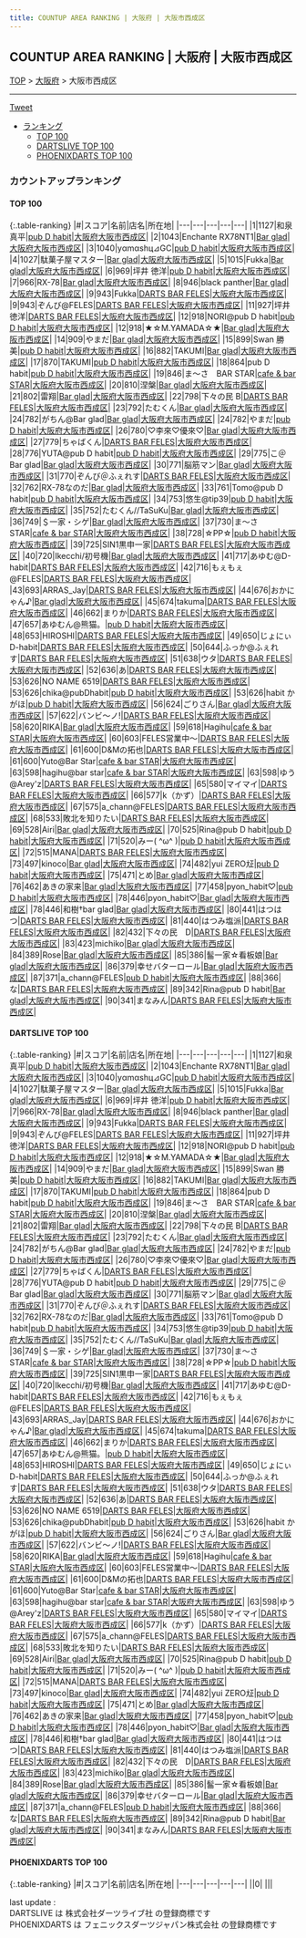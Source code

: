 ```yaml
---
title: COUNTUP AREA RANKING | 大阪府 | 大阪市西成区
---
```

## COUNTUP AREA RANKING | 大阪府 | 大阪市西成区

[TOP](/darts/rank/) > [大阪府](/darts/rank/大阪府/) > 大阪市西成区

___

<a href="https://twitter.com/share?ref_src=twsrc%5Etfw" data-text="COUNTUP AREA RANKING | 大阪府大阪市西成区" class="twitter-share-button" data-hashtags="DARTSLIVE,PHOENIXDARTS,darts,ダーツ" data-show-count="false">Tweet</a>

* [ランキング](#カウントアップランキング)
    * [TOP 100](#top-100)
    * [DARTSLIVE TOP 100](#dartslive-top-100)
    * [PHOENIXDARTS TOP 100](#phoenixdarts-top-100)

### カウントアップランキング

#### TOP 100



{:.table-ranking}
|#|スコア|名前|店名|所在地|
|---|---|---|---|---|
|1|1127|<span class="rank-name-dl">和泉　真平</span>|<a href="https://search.dartslive.com/jp/shop/af0d97a64ffd47600d9b047a20a7ba1e">pub D habit</a>|<a href="/darts/rank/大阪府/大阪市西成区">大阪府大阪市西成区</a>|
|2|1043|<span class="rank-name-dl">Enchante RX78NT1</span>|<a href="https://search.dartslive.com/jp/shop/3b60accfd093f87f0d9b047a20a7ba1e">Bar glad</a>|<a href="/darts/rank/大阪府/大阪市西成区">大阪府大阪市西成区</a>|
|3|1040|<span class="rank-name-dl">yαmαshц⊿GC</span>|<a href="https://search.dartslive.com/jp/shop/af0d97a64ffd47600d9b047a20a7ba1e">pub D habit</a>|<a href="/darts/rank/大阪府/大阪市西成区">大阪府大阪市西成区</a>|
|4|1027|<span class="rank-name-dl">駄菓子屋マスター</span>|<a href="https://search.dartslive.com/jp/shop/3b60accfd093f87f0d9b047a20a7ba1e">Bar glad</a>|<a href="/darts/rank/大阪府/大阪市西成区">大阪府大阪市西成区</a>|
|5|1015|<span class="rank-name-dl">Fukka</span>|<a href="https://search.dartslive.com/jp/shop/3b60accfd093f87f0d9b047a20a7ba1e">Bar glad</a>|<a href="/darts/rank/大阪府/大阪市西成区">大阪府大阪市西成区</a>|
|6|969|<span class="rank-name-dl">坪井 徳洋</span>|<a href="https://search.dartslive.com/jp/shop/af0d97a64ffd47600d9b047a20a7ba1e">pub D habit</a>|<a href="/darts/rank/大阪府/大阪市西成区">大阪府大阪市西成区</a>|
|7|966|<span class="rank-name-dl">RX-78</span>|<a href="https://search.dartslive.com/jp/shop/3b60accfd093f87f0d9b047a20a7ba1e">Bar glad</a>|<a href="/darts/rank/大阪府/大阪市西成区">大阪府大阪市西成区</a>|
|8|946|<span class="rank-name-dl">black panther</span>|<a href="https://search.dartslive.com/jp/shop/3b60accfd093f87f0d9b047a20a7ba1e">Bar glad</a>|<a href="/darts/rank/大阪府/大阪市西成区">大阪府大阪市西成区</a>|
|9|943|<span class="rank-name-dl">Fukka</span>|<a href="https://search.dartslive.com/jp/shop/befd37484afffe800d9b047a20a7ba1e">DARTS BAR FELES</a>|<a href="/darts/rank/大阪府/大阪市西成区">大阪府大阪市西成区</a>|
|9|943|<span class="rank-name-dl">ぞんび@FELES</span>|<a href="https://search.dartslive.com/jp/shop/befd37484afffe800d9b047a20a7ba1e">DARTS BAR FELES</a>|<a href="/darts/rank/大阪府/大阪市西成区">大阪府大阪市西成区</a>|
|11|927|<span class="rank-name-dl">坪井　徳洋</span>|<a href="https://search.dartslive.com/jp/shop/befd37484afffe800d9b047a20a7ba1e">DARTS BAR FELES</a>|<a href="/darts/rank/大阪府/大阪市西成区">大阪府大阪市西成区</a>|
|12|918|<span class="rank-name-dl">NORI@pub D habit</span>|<a href="https://search.dartslive.com/jp/shop/af0d97a64ffd47600d9b047a20a7ba1e">pub D habit</a>|<a href="/darts/rank/大阪府/大阪市西成区">大阪府大阪市西成区</a>|
|12|918|<span class="rank-name-dl">★☆M.YAMADA☆★</span>|<a href="https://search.dartslive.com/jp/shop/3b60accfd093f87f0d9b047a20a7ba1e">Bar glad</a>|<a href="/darts/rank/大阪府/大阪市西成区">大阪府大阪市西成区</a>|
|14|909|<span class="rank-name-dl">やまだ</span>|<a href="https://search.dartslive.com/jp/shop/3b60accfd093f87f0d9b047a20a7ba1e">Bar glad</a>|<a href="/darts/rank/大阪府/大阪市西成区">大阪府大阪市西成区</a>|
|15|899|<span class="rank-name-dl">Swan 勝美</span>|<a href="https://search.dartslive.com/jp/shop/af0d97a64ffd47600d9b047a20a7ba1e">pub D habit</a>|<a href="/darts/rank/大阪府/大阪市西成区">大阪府大阪市西成区</a>|
|16|882|<span class="rank-name-dl">TAKUMI</span>|<a href="https://search.dartslive.com/jp/shop/3b60accfd093f87f0d9b047a20a7ba1e">Bar glad</a>|<a href="/darts/rank/大阪府/大阪市西成区">大阪府大阪市西成区</a>|
|17|870|<span class="rank-name-dl">TAKUMI</span>|<a href="https://search.dartslive.com/jp/shop/af0d97a64ffd47600d9b047a20a7ba1e">pub D habit</a>|<a href="/darts/rank/大阪府/大阪市西成区">大阪府大阪市西成区</a>|
|18|864|<span class="rank-name-dl">pub D habit</span>|<a href="https://search.dartslive.com/jp/shop/af0d97a64ffd47600d9b047a20a7ba1e">pub D habit</a>|<a href="/darts/rank/大阪府/大阪市西成区">大阪府大阪市西成区</a>|
|19|846|<span class="rank-name-dl">ま〜さ　BAR STAR</span>|<a href="https://search.dartslive.com/jp/shop/5ffd6e5708f364b125d56fb0e5c39bac">cafe & bar STAR</a>|<a href="/darts/rank/大阪府/大阪市西成区">大阪府大阪市西成区</a>|
|20|810|<span class="rank-name-dl">涅槃</span>|<a href="https://search.dartslive.com/jp/shop/3b60accfd093f87f0d9b047a20a7ba1e">Bar glad</a>|<a href="/darts/rank/大阪府/大阪市西成区">大阪府大阪市西成区</a>|
|21|802|<span class="rank-name-dl">雷翔</span>|<a href="https://search.dartslive.com/jp/shop/3b60accfd093f87f0d9b047a20a7ba1e">Bar glad</a>|<a href="/darts/rank/大阪府/大阪市西成区">大阪府大阪市西成区</a>|
|22|798|<span class="rank-name-dl">下々の民 B</span>|<a href="https://search.dartslive.com/jp/shop/befd37484afffe800d9b047a20a7ba1e">DARTS BAR FELES</a>|<a href="/darts/rank/大阪府/大阪市西成区">大阪府大阪市西成区</a>|
|23|792|<span class="rank-name-dl">たむくん</span>|<a href="https://search.dartslive.com/jp/shop/3b60accfd093f87f0d9b047a20a7ba1e">Bar glad</a>|<a href="/darts/rank/大阪府/大阪市西成区">大阪府大阪市西成区</a>|
|24|782|<span class="rank-name-dl">がちん@Bar glad</span>|<a href="https://search.dartslive.com/jp/shop/3b60accfd093f87f0d9b047a20a7ba1e">Bar glad</a>|<a href="/darts/rank/大阪府/大阪市西成区">大阪府大阪市西成区</a>|
|24|782|<span class="rank-name-dl">やまだ</span>|<a href="https://search.dartslive.com/jp/shop/af0d97a64ffd47600d9b047a20a7ba1e">pub D habit</a>|<a href="/darts/rank/大阪府/大阪市西成区">大阪府大阪市西成区</a>|
|26|780|<span class="rank-name-dl">♡李來♡優來♡</span>|<a href="https://search.dartslive.com/jp/shop/3b60accfd093f87f0d9b047a20a7ba1e">Bar glad</a>|<a href="/darts/rank/大阪府/大阪市西成区">大阪府大阪市西成区</a>|
|27|779|<span class="rank-name-dl">ちゃばくん</span>|<a href="https://search.dartslive.com/jp/shop/befd37484afffe800d9b047a20a7ba1e">DARTS BAR FELES</a>|<a href="/darts/rank/大阪府/大阪市西成区">大阪府大阪市西成区</a>|
|28|776|<span class="rank-name-dl">YUTA@pub D habit</span>|<a href="https://search.dartslive.com/jp/shop/af0d97a64ffd47600d9b047a20a7ba1e">pub D habit</a>|<a href="/darts/rank/大阪府/大阪市西成区">大阪府大阪市西成区</a>|
|29|775|<span class="rank-name-dl">こ＠Bar glad</span>|<a href="https://search.dartslive.com/jp/shop/3b60accfd093f87f0d9b047a20a7ba1e">Bar glad</a>|<a href="/darts/rank/大阪府/大阪市西成区">大阪府大阪市西成区</a>|
|30|771|<span class="rank-name-dl">脳筋マン</span>|<a href="https://search.dartslive.com/jp/shop/3b60accfd093f87f0d9b047a20a7ba1e">Bar glad</a>|<a href="/darts/rank/大阪府/大阪市西成区">大阪府大阪市西成区</a>|
|31|770|<span class="rank-name-dl">ぞんび＠ふぇれす</span>|<a href="https://search.dartslive.com/jp/shop/befd37484afffe800d9b047a20a7ba1e">DARTS BAR FELES</a>|<a href="/darts/rank/大阪府/大阪市西成区">大阪府大阪市西成区</a>|
|32|762|<span class="rank-name-dl">RX-78なのだ</span>|<a href="https://search.dartslive.com/jp/shop/3b60accfd093f87f0d9b047a20a7ba1e">Bar glad</a>|<a href="/darts/rank/大阪府/大阪市西成区">大阪府大阪市西成区</a>|
|33|761|<span class="rank-name-dl">Tomo@pub D habit</span>|<a href="https://search.dartslive.com/jp/shop/af0d97a64ffd47600d9b047a20a7ba1e">pub D habit</a>|<a href="/darts/rank/大阪府/大阪市西成区">大阪府大阪市西成区</a>|
|34|753|<span class="rank-name-dl">悠生@tip39</span>|<a href="https://search.dartslive.com/jp/shop/af0d97a64ffd47600d9b047a20a7ba1e">pub D habit</a>|<a href="/darts/rank/大阪府/大阪市西成区">大阪府大阪市西成区</a>|
|35|752|<span class="rank-name-dl">たむくん//TaSuKu</span>|<a href="https://search.dartslive.com/jp/shop/3b60accfd093f87f0d9b047a20a7ba1e">Bar glad</a>|<a href="/darts/rank/大阪府/大阪市西成区">大阪府大阪市西成区</a>|
|36|749|<span class="rank-name-dl">＄一家・シゲ</span>|<a href="https://search.dartslive.com/jp/shop/3b60accfd093f87f0d9b047a20a7ba1e">Bar glad</a>|<a href="/darts/rank/大阪府/大阪市西成区">大阪府大阪市西成区</a>|
|37|730|<span class="rank-name-dl">ま〜さ　STAR</span>|<a href="https://search.dartslive.com/jp/shop/5ffd6e5708f364b125d56fb0e5c39bac">cafe & bar STAR</a>|<a href="/darts/rank/大阪府/大阪市西成区">大阪府大阪市西成区</a>|
|38|728|<span class="rank-name-dl">☆PP☆</span>|<a href="https://search.dartslive.com/jp/shop/af0d97a64ffd47600d9b047a20a7ba1e">pub D habit</a>|<a href="/darts/rank/大阪府/大阪市西成区">大阪府大阪市西成区</a>|
|39|725|<span class="rank-name-dl">SIN1黒申一家</span>|<a href="https://search.dartslive.com/jp/shop/befd37484afffe800d9b047a20a7ba1e">DARTS BAR FELES</a>|<a href="/darts/rank/大阪府/大阪市西成区">大阪府大阪市西成区</a>|
|40|720|<span class="rank-name-dl">Ikecchi/初号機</span>|<a href="https://search.dartslive.com/jp/shop/3b60accfd093f87f0d9b047a20a7ba1e">Bar glad</a>|<a href="/darts/rank/大阪府/大阪市西成区">大阪府大阪市西成区</a>|
|41|717|<span class="rank-name-dl">あゆむ@D-habit</span>|<a href="https://search.dartslive.com/jp/shop/befd37484afffe800d9b047a20a7ba1e">DARTS BAR FELES</a>|<a href="/darts/rank/大阪府/大阪市西成区">大阪府大阪市西成区</a>|
|42|716|<span class="rank-name-dl">もぇもぇ@FELES</span>|<a href="https://search.dartslive.com/jp/shop/befd37484afffe800d9b047a20a7ba1e">DARTS BAR FELES</a>|<a href="/darts/rank/大阪府/大阪市西成区">大阪府大阪市西成区</a>|
|43|693|<span class="rank-name-dl">ARRAS_Jay</span>|<a href="https://search.dartslive.com/jp/shop/befd37484afffe800d9b047a20a7ba1e">DARTS BAR FELES</a>|<a href="/darts/rank/大阪府/大阪市西成区">大阪府大阪市西成区</a>|
|44|676|<span class="rank-name-dl">おかにゃん♪</span>|<a href="https://search.dartslive.com/jp/shop/3b60accfd093f87f0d9b047a20a7ba1e">Bar glad</a>|<a href="/darts/rank/大阪府/大阪市西成区">大阪府大阪市西成区</a>|
|45|674|<span class="rank-name-dl">takuma</span>|<a href="https://search.dartslive.com/jp/shop/befd37484afffe800d9b047a20a7ba1e">DARTS BAR FELES</a>|<a href="/darts/rank/大阪府/大阪市西成区">大阪府大阪市西成区</a>|
|46|662|<span class="rank-name-dl">まりか</span>|<a href="https://search.dartslive.com/jp/shop/befd37484afffe800d9b047a20a7ba1e">DARTS BAR FELES</a>|<a href="/darts/rank/大阪府/大阪市西成区">大阪府大阪市西成区</a>|
|47|657|<span class="rank-name-dl">あゆむん@熊猫。</span>|<a href="https://search.dartslive.com/jp/shop/af0d97a64ffd47600d9b047a20a7ba1e">pub D habit</a>|<a href="/darts/rank/大阪府/大阪市西成区">大阪府大阪市西成区</a>|
|48|653|<span class="rank-name-dl">HIROSHI</span>|<a href="https://search.dartslive.com/jp/shop/befd37484afffe800d9b047a20a7ba1e">DARTS BAR FELES</a>|<a href="/darts/rank/大阪府/大阪市西成区">大阪府大阪市西成区</a>|
|49|650|<span class="rank-name-dl">じょにぃD-habit</span>|<a href="https://search.dartslive.com/jp/shop/befd37484afffe800d9b047a20a7ba1e">DARTS BAR FELES</a>|<a href="/darts/rank/大阪府/大阪市西成区">大阪府大阪市西成区</a>|
|50|644|<span class="rank-name-dl">ふっか@ふぇれす</span>|<a href="https://search.dartslive.com/jp/shop/befd37484afffe800d9b047a20a7ba1e">DARTS BAR FELES</a>|<a href="/darts/rank/大阪府/大阪市西成区">大阪府大阪市西成区</a>|
|51|638|<span class="rank-name-dl">ウタ</span>|<a href="https://search.dartslive.com/jp/shop/befd37484afffe800d9b047a20a7ba1e">DARTS BAR FELES</a>|<a href="/darts/rank/大阪府/大阪市西成区">大阪府大阪市西成区</a>|
|52|636|<span class="rank-name-dl">あ</span>|<a href="https://search.dartslive.com/jp/shop/befd37484afffe800d9b047a20a7ba1e">DARTS BAR FELES</a>|<a href="/darts/rank/大阪府/大阪市西成区">大阪府大阪市西成区</a>|
|53|626|<span class="rank-name-dl">NO NAME 6519</span>|<a href="https://search.dartslive.com/jp/shop/befd37484afffe800d9b047a20a7ba1e">DARTS BAR FELES</a>|<a href="/darts/rank/大阪府/大阪市西成区">大阪府大阪市西成区</a>|
|53|626|<span class="rank-name-dl">chika@pubDhabit</span>|<a href="https://search.dartslive.com/jp/shop/af0d97a64ffd47600d9b047a20a7ba1e">pub D habit</a>|<a href="/darts/rank/大阪府/大阪市西成区">大阪府大阪市西成区</a>|
|53|626|<span class="rank-name-dl">habit かがほ</span>|<a href="https://search.dartslive.com/jp/shop/af0d97a64ffd47600d9b047a20a7ba1e">pub D habit</a>|<a href="/darts/rank/大阪府/大阪市西成区">大阪府大阪市西成区</a>|
|56|624|<span class="rank-name-dl">ごりさん</span>|<a href="https://search.dartslive.com/jp/shop/3b60accfd093f87f0d9b047a20a7ba1e">Bar glad</a>|<a href="/darts/rank/大阪府/大阪市西成区">大阪府大阪市西成区</a>|
|57|622|<span class="rank-name-dl">バンビ〜ノ!</span>|<a href="https://search.dartslive.com/jp/shop/befd37484afffe800d9b047a20a7ba1e">DARTS BAR FELES</a>|<a href="/darts/rank/大阪府/大阪市西成区">大阪府大阪市西成区</a>|
|58|620|<span class="rank-name-dl">RIKA</span>|<a href="https://search.dartslive.com/jp/shop/3b60accfd093f87f0d9b047a20a7ba1e">Bar glad</a>|<a href="/darts/rank/大阪府/大阪市西成区">大阪府大阪市西成区</a>|
|59|618|<span class="rank-name-dl">Hagihu</span>|<a href="https://search.dartslive.com/jp/shop/5ffd6e5708f364b125d56fb0e5c39bac">cafe & bar STAR</a>|<a href="/darts/rank/大阪府/大阪市西成区">大阪府大阪市西成区</a>|
|60|603|<span class="rank-name-dl">FELES営業中〜</span>|<a href="https://search.dartslive.com/jp/shop/befd37484afffe800d9b047a20a7ba1e">DARTS BAR FELES</a>|<a href="/darts/rank/大阪府/大阪市西成区">大阪府大阪市西成区</a>|
|61|600|<span class="rank-name-dl">D&amp;Mの拓也</span>|<a href="https://search.dartslive.com/jp/shop/befd37484afffe800d9b047a20a7ba1e">DARTS BAR FELES</a>|<a href="/darts/rank/大阪府/大阪市西成区">大阪府大阪市西成区</a>|
|61|600|<span class="rank-name-dl">Yuto@Bar Star</span>|<a href="https://search.dartslive.com/jp/shop/5ffd6e5708f364b125d56fb0e5c39bac">cafe & bar STAR</a>|<a href="/darts/rank/大阪府/大阪市西成区">大阪府大阪市西成区</a>|
|63|598|<span class="rank-name-dl">hagihu@bar star</span>|<a href="https://search.dartslive.com/jp/shop/5ffd6e5708f364b125d56fb0e5c39bac">cafe & bar STAR</a>|<a href="/darts/rank/大阪府/大阪市西成区">大阪府大阪市西成区</a>|
|63|598|<span class="rank-name-dl">ゆう@Arey&#x27;z</span>|<a href="https://search.dartslive.com/jp/shop/befd37484afffe800d9b047a20a7ba1e">DARTS BAR FELES</a>|<a href="/darts/rank/大阪府/大阪市西成区">大阪府大阪市西成区</a>|
|65|580|<span class="rank-name-dl">マイマイ</span>|<a href="https://search.dartslive.com/jp/shop/befd37484afffe800d9b047a20a7ba1e">DARTS BAR FELES</a>|<a href="/darts/rank/大阪府/大阪市西成区">大阪府大阪市西成区</a>|
|66|577|<span class="rank-name-dl">k（かず）</span>|<a href="https://search.dartslive.com/jp/shop/befd37484afffe800d9b047a20a7ba1e">DARTS BAR FELES</a>|<a href="/darts/rank/大阪府/大阪市西成区">大阪府大阪市西成区</a>|
|67|575|<span class="rank-name-dl">a_chann@FELES</span>|<a href="https://search.dartslive.com/jp/shop/befd37484afffe800d9b047a20a7ba1e">DARTS BAR FELES</a>|<a href="/darts/rank/大阪府/大阪市西成区">大阪府大阪市西成区</a>|
|68|533|<span class="rank-name-dl">敗北を知りたい</span>|<a href="https://search.dartslive.com/jp/shop/befd37484afffe800d9b047a20a7ba1e">DARTS BAR FELES</a>|<a href="/darts/rank/大阪府/大阪市西成区">大阪府大阪市西成区</a>|
|69|528|<span class="rank-name-dl">Airi</span>|<a href="https://search.dartslive.com/jp/shop/3b60accfd093f87f0d9b047a20a7ba1e">Bar glad</a>|<a href="/darts/rank/大阪府/大阪市西成区">大阪府大阪市西成区</a>|
|70|525|<span class="rank-name-dl">Rina@pub D habit</span>|<a href="https://search.dartslive.com/jp/shop/af0d97a64ffd47600d9b047a20a7ba1e">pub D habit</a>|<a href="/darts/rank/大阪府/大阪市西成区">大阪府大阪市西成区</a>|
|71|520|<span class="rank-name-dl">みー( ^ω^ )</span>|<a href="https://search.dartslive.com/jp/shop/af0d97a64ffd47600d9b047a20a7ba1e">pub D habit</a>|<a href="/darts/rank/大阪府/大阪市西成区">大阪府大阪市西成区</a>|
|72|515|<span class="rank-name-dl">MANA</span>|<a href="https://search.dartslive.com/jp/shop/befd37484afffe800d9b047a20a7ba1e">DARTS BAR FELES</a>|<a href="/darts/rank/大阪府/大阪市西成区">大阪府大阪市西成区</a>|
|73|497|<span class="rank-name-dl">kinoco</span>|<a href="https://search.dartslive.com/jp/shop/3b60accfd093f87f0d9b047a20a7ba1e">Bar glad</a>|<a href="/darts/rank/大阪府/大阪市西成区">大阪府大阪市西成区</a>|
|74|482|<span class="rank-name-dl">yui ZERO㍽</span>|<a href="https://search.dartslive.com/jp/shop/af0d97a64ffd47600d9b047a20a7ba1e">pub D habit</a>|<a href="/darts/rank/大阪府/大阪市西成区">大阪府大阪市西成区</a>|
|75|471|<span class="rank-name-dl">とめ</span>|<a href="https://search.dartslive.com/jp/shop/3b60accfd093f87f0d9b047a20a7ba1e">Bar glad</a>|<a href="/darts/rank/大阪府/大阪市西成区">大阪府大阪市西成区</a>|
|76|462|<span class="rank-name-dl">あきの家来</span>|<a href="https://search.dartslive.com/jp/shop/3b60accfd093f87f0d9b047a20a7ba1e">Bar glad</a>|<a href="/darts/rank/大阪府/大阪市西成区">大阪府大阪市西成区</a>|
|77|458|<span class="rank-name-dl">pyon_habit♡</span>|<a href="https://search.dartslive.com/jp/shop/af0d97a64ffd47600d9b047a20a7ba1e">pub D habit</a>|<a href="/darts/rank/大阪府/大阪市西成区">大阪府大阪市西成区</a>|
|78|446|<span class="rank-name-dl">pyon_habit♡</span>|<a href="https://search.dartslive.com/jp/shop/3b60accfd093f87f0d9b047a20a7ba1e">Bar glad</a>|<a href="/darts/rank/大阪府/大阪市西成区">大阪府大阪市西成区</a>|
|78|446|<span class="rank-name-dl">和樹†bar glad</span>|<a href="https://search.dartslive.com/jp/shop/3b60accfd093f87f0d9b047a20a7ba1e">Bar glad</a>|<a href="/darts/rank/大阪府/大阪市西成区">大阪府大阪市西成区</a>|
|80|441|<span class="rank-name-dl">はつはつ</span>|<a href="https://search.dartslive.com/jp/shop/befd37484afffe800d9b047a20a7ba1e">DARTS BAR FELES</a>|<a href="/darts/rank/大阪府/大阪市西成区">大阪府大阪市西成区</a>|
|81|440|<span class="rank-name-dl">はつみ塩派</span>|<a href="https://search.dartslive.com/jp/shop/befd37484afffe800d9b047a20a7ba1e">DARTS BAR FELES</a>|<a href="/darts/rank/大阪府/大阪市西成区">大阪府大阪市西成区</a>|
|82|432|<span class="rank-name-dl">下々の民　D</span>|<a href="https://search.dartslive.com/jp/shop/befd37484afffe800d9b047a20a7ba1e">DARTS BAR FELES</a>|<a href="/darts/rank/大阪府/大阪市西成区">大阪府大阪市西成区</a>|
|83|423|<span class="rank-name-dl">michiko</span>|<a href="https://search.dartslive.com/jp/shop/3b60accfd093f87f0d9b047a20a7ba1e">Bar glad</a>|<a href="/darts/rank/大阪府/大阪市西成区">大阪府大阪市西成区</a>|
|84|389|<span class="rank-name-dl">Rose</span>|<a href="https://search.dartslive.com/jp/shop/3b60accfd093f87f0d9b047a20a7ba1e">Bar glad</a>|<a href="/darts/rank/大阪府/大阪市西成区">大阪府大阪市西成区</a>|
|85|386|<span class="rank-name-dl">髷一家☆看板娘</span>|<a href="https://search.dartslive.com/jp/shop/3b60accfd093f87f0d9b047a20a7ba1e">Bar glad</a>|<a href="/darts/rank/大阪府/大阪市西成区">大阪府大阪市西成区</a>|
|86|379|<span class="rank-name-dl">幸せバターロール</span>|<a href="https://search.dartslive.com/jp/shop/3b60accfd093f87f0d9b047a20a7ba1e">Bar glad</a>|<a href="/darts/rank/大阪府/大阪市西成区">大阪府大阪市西成区</a>|
|87|371|<span class="rank-name-dl">a_chann@FELES</span>|<a href="https://search.dartslive.com/jp/shop/af0d97a64ffd47600d9b047a20a7ba1e">pub D habit</a>|<a href="/darts/rank/大阪府/大阪市西成区">大阪府大阪市西成区</a>|
|88|366|<span class="rank-name-dl">な</span>|<a href="https://search.dartslive.com/jp/shop/befd37484afffe800d9b047a20a7ba1e">DARTS BAR FELES</a>|<a href="/darts/rank/大阪府/大阪市西成区">大阪府大阪市西成区</a>|
|89|342|<span class="rank-name-dl">Rina@pub D habit</span>|<a href="https://search.dartslive.com/jp/shop/3b60accfd093f87f0d9b047a20a7ba1e">Bar glad</a>|<a href="/darts/rank/大阪府/大阪市西成区">大阪府大阪市西成区</a>|
|90|341|<span class="rank-name-dl">まなみん</span>|<a href="https://search.dartslive.com/jp/shop/befd37484afffe800d9b047a20a7ba1e">DARTS BAR FELES</a>|<a href="/darts/rank/大阪府/大阪市西成区">大阪府大阪市西成区</a>|


#### DARTSLIVE TOP 100



{:.table-ranking}
|#|スコア|名前|店名|所在地|
|---|---|---|---|---|
|1|1127|<span class="rank-name-dl">和泉　真平</span>|<a href="https://search.dartslive.com/jp/shop/af0d97a64ffd47600d9b047a20a7ba1e">pub D habit</a>|<a href="/darts/rank/大阪府/大阪市西成区">大阪府大阪市西成区</a>|
|2|1043|<span class="rank-name-dl">Enchante RX78NT1</span>|<a href="https://search.dartslive.com/jp/shop/3b60accfd093f87f0d9b047a20a7ba1e">Bar glad</a>|<a href="/darts/rank/大阪府/大阪市西成区">大阪府大阪市西成区</a>|
|3|1040|<span class="rank-name-dl">yαmαshц⊿GC</span>|<a href="https://search.dartslive.com/jp/shop/af0d97a64ffd47600d9b047a20a7ba1e">pub D habit</a>|<a href="/darts/rank/大阪府/大阪市西成区">大阪府大阪市西成区</a>|
|4|1027|<span class="rank-name-dl">駄菓子屋マスター</span>|<a href="https://search.dartslive.com/jp/shop/3b60accfd093f87f0d9b047a20a7ba1e">Bar glad</a>|<a href="/darts/rank/大阪府/大阪市西成区">大阪府大阪市西成区</a>|
|5|1015|<span class="rank-name-dl">Fukka</span>|<a href="https://search.dartslive.com/jp/shop/3b60accfd093f87f0d9b047a20a7ba1e">Bar glad</a>|<a href="/darts/rank/大阪府/大阪市西成区">大阪府大阪市西成区</a>|
|6|969|<span class="rank-name-dl">坪井 徳洋</span>|<a href="https://search.dartslive.com/jp/shop/af0d97a64ffd47600d9b047a20a7ba1e">pub D habit</a>|<a href="/darts/rank/大阪府/大阪市西成区">大阪府大阪市西成区</a>|
|7|966|<span class="rank-name-dl">RX-78</span>|<a href="https://search.dartslive.com/jp/shop/3b60accfd093f87f0d9b047a20a7ba1e">Bar glad</a>|<a href="/darts/rank/大阪府/大阪市西成区">大阪府大阪市西成区</a>|
|8|946|<span class="rank-name-dl">black panther</span>|<a href="https://search.dartslive.com/jp/shop/3b60accfd093f87f0d9b047a20a7ba1e">Bar glad</a>|<a href="/darts/rank/大阪府/大阪市西成区">大阪府大阪市西成区</a>|
|9|943|<span class="rank-name-dl">Fukka</span>|<a href="https://search.dartslive.com/jp/shop/befd37484afffe800d9b047a20a7ba1e">DARTS BAR FELES</a>|<a href="/darts/rank/大阪府/大阪市西成区">大阪府大阪市西成区</a>|
|9|943|<span class="rank-name-dl">ぞんび@FELES</span>|<a href="https://search.dartslive.com/jp/shop/befd37484afffe800d9b047a20a7ba1e">DARTS BAR FELES</a>|<a href="/darts/rank/大阪府/大阪市西成区">大阪府大阪市西成区</a>|
|11|927|<span class="rank-name-dl">坪井　徳洋</span>|<a href="https://search.dartslive.com/jp/shop/befd37484afffe800d9b047a20a7ba1e">DARTS BAR FELES</a>|<a href="/darts/rank/大阪府/大阪市西成区">大阪府大阪市西成区</a>|
|12|918|<span class="rank-name-dl">NORI@pub D habit</span>|<a href="https://search.dartslive.com/jp/shop/af0d97a64ffd47600d9b047a20a7ba1e">pub D habit</a>|<a href="/darts/rank/大阪府/大阪市西成区">大阪府大阪市西成区</a>|
|12|918|<span class="rank-name-dl">★☆M.YAMADA☆★</span>|<a href="https://search.dartslive.com/jp/shop/3b60accfd093f87f0d9b047a20a7ba1e">Bar glad</a>|<a href="/darts/rank/大阪府/大阪市西成区">大阪府大阪市西成区</a>|
|14|909|<span class="rank-name-dl">やまだ</span>|<a href="https://search.dartslive.com/jp/shop/3b60accfd093f87f0d9b047a20a7ba1e">Bar glad</a>|<a href="/darts/rank/大阪府/大阪市西成区">大阪府大阪市西成区</a>|
|15|899|<span class="rank-name-dl">Swan 勝美</span>|<a href="https://search.dartslive.com/jp/shop/af0d97a64ffd47600d9b047a20a7ba1e">pub D habit</a>|<a href="/darts/rank/大阪府/大阪市西成区">大阪府大阪市西成区</a>|
|16|882|<span class="rank-name-dl">TAKUMI</span>|<a href="https://search.dartslive.com/jp/shop/3b60accfd093f87f0d9b047a20a7ba1e">Bar glad</a>|<a href="/darts/rank/大阪府/大阪市西成区">大阪府大阪市西成区</a>|
|17|870|<span class="rank-name-dl">TAKUMI</span>|<a href="https://search.dartslive.com/jp/shop/af0d97a64ffd47600d9b047a20a7ba1e">pub D habit</a>|<a href="/darts/rank/大阪府/大阪市西成区">大阪府大阪市西成区</a>|
|18|864|<span class="rank-name-dl">pub D habit</span>|<a href="https://search.dartslive.com/jp/shop/af0d97a64ffd47600d9b047a20a7ba1e">pub D habit</a>|<a href="/darts/rank/大阪府/大阪市西成区">大阪府大阪市西成区</a>|
|19|846|<span class="rank-name-dl">ま〜さ　BAR STAR</span>|<a href="https://search.dartslive.com/jp/shop/5ffd6e5708f364b125d56fb0e5c39bac">cafe & bar STAR</a>|<a href="/darts/rank/大阪府/大阪市西成区">大阪府大阪市西成区</a>|
|20|810|<span class="rank-name-dl">涅槃</span>|<a href="https://search.dartslive.com/jp/shop/3b60accfd093f87f0d9b047a20a7ba1e">Bar glad</a>|<a href="/darts/rank/大阪府/大阪市西成区">大阪府大阪市西成区</a>|
|21|802|<span class="rank-name-dl">雷翔</span>|<a href="https://search.dartslive.com/jp/shop/3b60accfd093f87f0d9b047a20a7ba1e">Bar glad</a>|<a href="/darts/rank/大阪府/大阪市西成区">大阪府大阪市西成区</a>|
|22|798|<span class="rank-name-dl">下々の民 B</span>|<a href="https://search.dartslive.com/jp/shop/befd37484afffe800d9b047a20a7ba1e">DARTS BAR FELES</a>|<a href="/darts/rank/大阪府/大阪市西成区">大阪府大阪市西成区</a>|
|23|792|<span class="rank-name-dl">たむくん</span>|<a href="https://search.dartslive.com/jp/shop/3b60accfd093f87f0d9b047a20a7ba1e">Bar glad</a>|<a href="/darts/rank/大阪府/大阪市西成区">大阪府大阪市西成区</a>|
|24|782|<span class="rank-name-dl">がちん@Bar glad</span>|<a href="https://search.dartslive.com/jp/shop/3b60accfd093f87f0d9b047a20a7ba1e">Bar glad</a>|<a href="/darts/rank/大阪府/大阪市西成区">大阪府大阪市西成区</a>|
|24|782|<span class="rank-name-dl">やまだ</span>|<a href="https://search.dartslive.com/jp/shop/af0d97a64ffd47600d9b047a20a7ba1e">pub D habit</a>|<a href="/darts/rank/大阪府/大阪市西成区">大阪府大阪市西成区</a>|
|26|780|<span class="rank-name-dl">♡李來♡優來♡</span>|<a href="https://search.dartslive.com/jp/shop/3b60accfd093f87f0d9b047a20a7ba1e">Bar glad</a>|<a href="/darts/rank/大阪府/大阪市西成区">大阪府大阪市西成区</a>|
|27|779|<span class="rank-name-dl">ちゃばくん</span>|<a href="https://search.dartslive.com/jp/shop/befd37484afffe800d9b047a20a7ba1e">DARTS BAR FELES</a>|<a href="/darts/rank/大阪府/大阪市西成区">大阪府大阪市西成区</a>|
|28|776|<span class="rank-name-dl">YUTA@pub D habit</span>|<a href="https://search.dartslive.com/jp/shop/af0d97a64ffd47600d9b047a20a7ba1e">pub D habit</a>|<a href="/darts/rank/大阪府/大阪市西成区">大阪府大阪市西成区</a>|
|29|775|<span class="rank-name-dl">こ＠Bar glad</span>|<a href="https://search.dartslive.com/jp/shop/3b60accfd093f87f0d9b047a20a7ba1e">Bar glad</a>|<a href="/darts/rank/大阪府/大阪市西成区">大阪府大阪市西成区</a>|
|30|771|<span class="rank-name-dl">脳筋マン</span>|<a href="https://search.dartslive.com/jp/shop/3b60accfd093f87f0d9b047a20a7ba1e">Bar glad</a>|<a href="/darts/rank/大阪府/大阪市西成区">大阪府大阪市西成区</a>|
|31|770|<span class="rank-name-dl">ぞんび＠ふぇれす</span>|<a href="https://search.dartslive.com/jp/shop/befd37484afffe800d9b047a20a7ba1e">DARTS BAR FELES</a>|<a href="/darts/rank/大阪府/大阪市西成区">大阪府大阪市西成区</a>|
|32|762|<span class="rank-name-dl">RX-78なのだ</span>|<a href="https://search.dartslive.com/jp/shop/3b60accfd093f87f0d9b047a20a7ba1e">Bar glad</a>|<a href="/darts/rank/大阪府/大阪市西成区">大阪府大阪市西成区</a>|
|33|761|<span class="rank-name-dl">Tomo@pub D habit</span>|<a href="https://search.dartslive.com/jp/shop/af0d97a64ffd47600d9b047a20a7ba1e">pub D habit</a>|<a href="/darts/rank/大阪府/大阪市西成区">大阪府大阪市西成区</a>|
|34|753|<span class="rank-name-dl">悠生@tip39</span>|<a href="https://search.dartslive.com/jp/shop/af0d97a64ffd47600d9b047a20a7ba1e">pub D habit</a>|<a href="/darts/rank/大阪府/大阪市西成区">大阪府大阪市西成区</a>|
|35|752|<span class="rank-name-dl">たむくん//TaSuKu</span>|<a href="https://search.dartslive.com/jp/shop/3b60accfd093f87f0d9b047a20a7ba1e">Bar glad</a>|<a href="/darts/rank/大阪府/大阪市西成区">大阪府大阪市西成区</a>|
|36|749|<span class="rank-name-dl">＄一家・シゲ</span>|<a href="https://search.dartslive.com/jp/shop/3b60accfd093f87f0d9b047a20a7ba1e">Bar glad</a>|<a href="/darts/rank/大阪府/大阪市西成区">大阪府大阪市西成区</a>|
|37|730|<span class="rank-name-dl">ま〜さ　STAR</span>|<a href="https://search.dartslive.com/jp/shop/5ffd6e5708f364b125d56fb0e5c39bac">cafe & bar STAR</a>|<a href="/darts/rank/大阪府/大阪市西成区">大阪府大阪市西成区</a>|
|38|728|<span class="rank-name-dl">☆PP☆</span>|<a href="https://search.dartslive.com/jp/shop/af0d97a64ffd47600d9b047a20a7ba1e">pub D habit</a>|<a href="/darts/rank/大阪府/大阪市西成区">大阪府大阪市西成区</a>|
|39|725|<span class="rank-name-dl">SIN1黒申一家</span>|<a href="https://search.dartslive.com/jp/shop/befd37484afffe800d9b047a20a7ba1e">DARTS BAR FELES</a>|<a href="/darts/rank/大阪府/大阪市西成区">大阪府大阪市西成区</a>|
|40|720|<span class="rank-name-dl">Ikecchi/初号機</span>|<a href="https://search.dartslive.com/jp/shop/3b60accfd093f87f0d9b047a20a7ba1e">Bar glad</a>|<a href="/darts/rank/大阪府/大阪市西成区">大阪府大阪市西成区</a>|
|41|717|<span class="rank-name-dl">あゆむ@D-habit</span>|<a href="https://search.dartslive.com/jp/shop/befd37484afffe800d9b047a20a7ba1e">DARTS BAR FELES</a>|<a href="/darts/rank/大阪府/大阪市西成区">大阪府大阪市西成区</a>|
|42|716|<span class="rank-name-dl">もぇもぇ@FELES</span>|<a href="https://search.dartslive.com/jp/shop/befd37484afffe800d9b047a20a7ba1e">DARTS BAR FELES</a>|<a href="/darts/rank/大阪府/大阪市西成区">大阪府大阪市西成区</a>|
|43|693|<span class="rank-name-dl">ARRAS_Jay</span>|<a href="https://search.dartslive.com/jp/shop/befd37484afffe800d9b047a20a7ba1e">DARTS BAR FELES</a>|<a href="/darts/rank/大阪府/大阪市西成区">大阪府大阪市西成区</a>|
|44|676|<span class="rank-name-dl">おかにゃん♪</span>|<a href="https://search.dartslive.com/jp/shop/3b60accfd093f87f0d9b047a20a7ba1e">Bar glad</a>|<a href="/darts/rank/大阪府/大阪市西成区">大阪府大阪市西成区</a>|
|45|674|<span class="rank-name-dl">takuma</span>|<a href="https://search.dartslive.com/jp/shop/befd37484afffe800d9b047a20a7ba1e">DARTS BAR FELES</a>|<a href="/darts/rank/大阪府/大阪市西成区">大阪府大阪市西成区</a>|
|46|662|<span class="rank-name-dl">まりか</span>|<a href="https://search.dartslive.com/jp/shop/befd37484afffe800d9b047a20a7ba1e">DARTS BAR FELES</a>|<a href="/darts/rank/大阪府/大阪市西成区">大阪府大阪市西成区</a>|
|47|657|<span class="rank-name-dl">あゆむん@熊猫。</span>|<a href="https://search.dartslive.com/jp/shop/af0d97a64ffd47600d9b047a20a7ba1e">pub D habit</a>|<a href="/darts/rank/大阪府/大阪市西成区">大阪府大阪市西成区</a>|
|48|653|<span class="rank-name-dl">HIROSHI</span>|<a href="https://search.dartslive.com/jp/shop/befd37484afffe800d9b047a20a7ba1e">DARTS BAR FELES</a>|<a href="/darts/rank/大阪府/大阪市西成区">大阪府大阪市西成区</a>|
|49|650|<span class="rank-name-dl">じょにぃD-habit</span>|<a href="https://search.dartslive.com/jp/shop/befd37484afffe800d9b047a20a7ba1e">DARTS BAR FELES</a>|<a href="/darts/rank/大阪府/大阪市西成区">大阪府大阪市西成区</a>|
|50|644|<span class="rank-name-dl">ふっか@ふぇれす</span>|<a href="https://search.dartslive.com/jp/shop/befd37484afffe800d9b047a20a7ba1e">DARTS BAR FELES</a>|<a href="/darts/rank/大阪府/大阪市西成区">大阪府大阪市西成区</a>|
|51|638|<span class="rank-name-dl">ウタ</span>|<a href="https://search.dartslive.com/jp/shop/befd37484afffe800d9b047a20a7ba1e">DARTS BAR FELES</a>|<a href="/darts/rank/大阪府/大阪市西成区">大阪府大阪市西成区</a>|
|52|636|<span class="rank-name-dl">あ</span>|<a href="https://search.dartslive.com/jp/shop/befd37484afffe800d9b047a20a7ba1e">DARTS BAR FELES</a>|<a href="/darts/rank/大阪府/大阪市西成区">大阪府大阪市西成区</a>|
|53|626|<span class="rank-name-dl">NO NAME 6519</span>|<a href="https://search.dartslive.com/jp/shop/befd37484afffe800d9b047a20a7ba1e">DARTS BAR FELES</a>|<a href="/darts/rank/大阪府/大阪市西成区">大阪府大阪市西成区</a>|
|53|626|<span class="rank-name-dl">chika@pubDhabit</span>|<a href="https://search.dartslive.com/jp/shop/af0d97a64ffd47600d9b047a20a7ba1e">pub D habit</a>|<a href="/darts/rank/大阪府/大阪市西成区">大阪府大阪市西成区</a>|
|53|626|<span class="rank-name-dl">habit かがほ</span>|<a href="https://search.dartslive.com/jp/shop/af0d97a64ffd47600d9b047a20a7ba1e">pub D habit</a>|<a href="/darts/rank/大阪府/大阪市西成区">大阪府大阪市西成区</a>|
|56|624|<span class="rank-name-dl">ごりさん</span>|<a href="https://search.dartslive.com/jp/shop/3b60accfd093f87f0d9b047a20a7ba1e">Bar glad</a>|<a href="/darts/rank/大阪府/大阪市西成区">大阪府大阪市西成区</a>|
|57|622|<span class="rank-name-dl">バンビ〜ノ!</span>|<a href="https://search.dartslive.com/jp/shop/befd37484afffe800d9b047a20a7ba1e">DARTS BAR FELES</a>|<a href="/darts/rank/大阪府/大阪市西成区">大阪府大阪市西成区</a>|
|58|620|<span class="rank-name-dl">RIKA</span>|<a href="https://search.dartslive.com/jp/shop/3b60accfd093f87f0d9b047a20a7ba1e">Bar glad</a>|<a href="/darts/rank/大阪府/大阪市西成区">大阪府大阪市西成区</a>|
|59|618|<span class="rank-name-dl">Hagihu</span>|<a href="https://search.dartslive.com/jp/shop/5ffd6e5708f364b125d56fb0e5c39bac">cafe & bar STAR</a>|<a href="/darts/rank/大阪府/大阪市西成区">大阪府大阪市西成区</a>|
|60|603|<span class="rank-name-dl">FELES営業中〜</span>|<a href="https://search.dartslive.com/jp/shop/befd37484afffe800d9b047a20a7ba1e">DARTS BAR FELES</a>|<a href="/darts/rank/大阪府/大阪市西成区">大阪府大阪市西成区</a>|
|61|600|<span class="rank-name-dl">D&amp;Mの拓也</span>|<a href="https://search.dartslive.com/jp/shop/befd37484afffe800d9b047a20a7ba1e">DARTS BAR FELES</a>|<a href="/darts/rank/大阪府/大阪市西成区">大阪府大阪市西成区</a>|
|61|600|<span class="rank-name-dl">Yuto@Bar Star</span>|<a href="https://search.dartslive.com/jp/shop/5ffd6e5708f364b125d56fb0e5c39bac">cafe & bar STAR</a>|<a href="/darts/rank/大阪府/大阪市西成区">大阪府大阪市西成区</a>|
|63|598|<span class="rank-name-dl">hagihu@bar star</span>|<a href="https://search.dartslive.com/jp/shop/5ffd6e5708f364b125d56fb0e5c39bac">cafe & bar STAR</a>|<a href="/darts/rank/大阪府/大阪市西成区">大阪府大阪市西成区</a>|
|63|598|<span class="rank-name-dl">ゆう@Arey&#x27;z</span>|<a href="https://search.dartslive.com/jp/shop/befd37484afffe800d9b047a20a7ba1e">DARTS BAR FELES</a>|<a href="/darts/rank/大阪府/大阪市西成区">大阪府大阪市西成区</a>|
|65|580|<span class="rank-name-dl">マイマイ</span>|<a href="https://search.dartslive.com/jp/shop/befd37484afffe800d9b047a20a7ba1e">DARTS BAR FELES</a>|<a href="/darts/rank/大阪府/大阪市西成区">大阪府大阪市西成区</a>|
|66|577|<span class="rank-name-dl">k（かず）</span>|<a href="https://search.dartslive.com/jp/shop/befd37484afffe800d9b047a20a7ba1e">DARTS BAR FELES</a>|<a href="/darts/rank/大阪府/大阪市西成区">大阪府大阪市西成区</a>|
|67|575|<span class="rank-name-dl">a_chann@FELES</span>|<a href="https://search.dartslive.com/jp/shop/befd37484afffe800d9b047a20a7ba1e">DARTS BAR FELES</a>|<a href="/darts/rank/大阪府/大阪市西成区">大阪府大阪市西成区</a>|
|68|533|<span class="rank-name-dl">敗北を知りたい</span>|<a href="https://search.dartslive.com/jp/shop/befd37484afffe800d9b047a20a7ba1e">DARTS BAR FELES</a>|<a href="/darts/rank/大阪府/大阪市西成区">大阪府大阪市西成区</a>|
|69|528|<span class="rank-name-dl">Airi</span>|<a href="https://search.dartslive.com/jp/shop/3b60accfd093f87f0d9b047a20a7ba1e">Bar glad</a>|<a href="/darts/rank/大阪府/大阪市西成区">大阪府大阪市西成区</a>|
|70|525|<span class="rank-name-dl">Rina@pub D habit</span>|<a href="https://search.dartslive.com/jp/shop/af0d97a64ffd47600d9b047a20a7ba1e">pub D habit</a>|<a href="/darts/rank/大阪府/大阪市西成区">大阪府大阪市西成区</a>|
|71|520|<span class="rank-name-dl">みー( ^ω^ )</span>|<a href="https://search.dartslive.com/jp/shop/af0d97a64ffd47600d9b047a20a7ba1e">pub D habit</a>|<a href="/darts/rank/大阪府/大阪市西成区">大阪府大阪市西成区</a>|
|72|515|<span class="rank-name-dl">MANA</span>|<a href="https://search.dartslive.com/jp/shop/befd37484afffe800d9b047a20a7ba1e">DARTS BAR FELES</a>|<a href="/darts/rank/大阪府/大阪市西成区">大阪府大阪市西成区</a>|
|73|497|<span class="rank-name-dl">kinoco</span>|<a href="https://search.dartslive.com/jp/shop/3b60accfd093f87f0d9b047a20a7ba1e">Bar glad</a>|<a href="/darts/rank/大阪府/大阪市西成区">大阪府大阪市西成区</a>|
|74|482|<span class="rank-name-dl">yui ZERO㍽</span>|<a href="https://search.dartslive.com/jp/shop/af0d97a64ffd47600d9b047a20a7ba1e">pub D habit</a>|<a href="/darts/rank/大阪府/大阪市西成区">大阪府大阪市西成区</a>|
|75|471|<span class="rank-name-dl">とめ</span>|<a href="https://search.dartslive.com/jp/shop/3b60accfd093f87f0d9b047a20a7ba1e">Bar glad</a>|<a href="/darts/rank/大阪府/大阪市西成区">大阪府大阪市西成区</a>|
|76|462|<span class="rank-name-dl">あきの家来</span>|<a href="https://search.dartslive.com/jp/shop/3b60accfd093f87f0d9b047a20a7ba1e">Bar glad</a>|<a href="/darts/rank/大阪府/大阪市西成区">大阪府大阪市西成区</a>|
|77|458|<span class="rank-name-dl">pyon_habit♡</span>|<a href="https://search.dartslive.com/jp/shop/af0d97a64ffd47600d9b047a20a7ba1e">pub D habit</a>|<a href="/darts/rank/大阪府/大阪市西成区">大阪府大阪市西成区</a>|
|78|446|<span class="rank-name-dl">pyon_habit♡</span>|<a href="https://search.dartslive.com/jp/shop/3b60accfd093f87f0d9b047a20a7ba1e">Bar glad</a>|<a href="/darts/rank/大阪府/大阪市西成区">大阪府大阪市西成区</a>|
|78|446|<span class="rank-name-dl">和樹†bar glad</span>|<a href="https://search.dartslive.com/jp/shop/3b60accfd093f87f0d9b047a20a7ba1e">Bar glad</a>|<a href="/darts/rank/大阪府/大阪市西成区">大阪府大阪市西成区</a>|
|80|441|<span class="rank-name-dl">はつはつ</span>|<a href="https://search.dartslive.com/jp/shop/befd37484afffe800d9b047a20a7ba1e">DARTS BAR FELES</a>|<a href="/darts/rank/大阪府/大阪市西成区">大阪府大阪市西成区</a>|
|81|440|<span class="rank-name-dl">はつみ塩派</span>|<a href="https://search.dartslive.com/jp/shop/befd37484afffe800d9b047a20a7ba1e">DARTS BAR FELES</a>|<a href="/darts/rank/大阪府/大阪市西成区">大阪府大阪市西成区</a>|
|82|432|<span class="rank-name-dl">下々の民　D</span>|<a href="https://search.dartslive.com/jp/shop/befd37484afffe800d9b047a20a7ba1e">DARTS BAR FELES</a>|<a href="/darts/rank/大阪府/大阪市西成区">大阪府大阪市西成区</a>|
|83|423|<span class="rank-name-dl">michiko</span>|<a href="https://search.dartslive.com/jp/shop/3b60accfd093f87f0d9b047a20a7ba1e">Bar glad</a>|<a href="/darts/rank/大阪府/大阪市西成区">大阪府大阪市西成区</a>|
|84|389|<span class="rank-name-dl">Rose</span>|<a href="https://search.dartslive.com/jp/shop/3b60accfd093f87f0d9b047a20a7ba1e">Bar glad</a>|<a href="/darts/rank/大阪府/大阪市西成区">大阪府大阪市西成区</a>|
|85|386|<span class="rank-name-dl">髷一家☆看板娘</span>|<a href="https://search.dartslive.com/jp/shop/3b60accfd093f87f0d9b047a20a7ba1e">Bar glad</a>|<a href="/darts/rank/大阪府/大阪市西成区">大阪府大阪市西成区</a>|
|86|379|<span class="rank-name-dl">幸せバターロール</span>|<a href="https://search.dartslive.com/jp/shop/3b60accfd093f87f0d9b047a20a7ba1e">Bar glad</a>|<a href="/darts/rank/大阪府/大阪市西成区">大阪府大阪市西成区</a>|
|87|371|<span class="rank-name-dl">a_chann@FELES</span>|<a href="https://search.dartslive.com/jp/shop/af0d97a64ffd47600d9b047a20a7ba1e">pub D habit</a>|<a href="/darts/rank/大阪府/大阪市西成区">大阪府大阪市西成区</a>|
|88|366|<span class="rank-name-dl">な</span>|<a href="https://search.dartslive.com/jp/shop/befd37484afffe800d9b047a20a7ba1e">DARTS BAR FELES</a>|<a href="/darts/rank/大阪府/大阪市西成区">大阪府大阪市西成区</a>|
|89|342|<span class="rank-name-dl">Rina@pub D habit</span>|<a href="https://search.dartslive.com/jp/shop/3b60accfd093f87f0d9b047a20a7ba1e">Bar glad</a>|<a href="/darts/rank/大阪府/大阪市西成区">大阪府大阪市西成区</a>|
|90|341|<span class="rank-name-dl">まなみん</span>|<a href="https://search.dartslive.com/jp/shop/befd37484afffe800d9b047a20a7ba1e">DARTS BAR FELES</a>|<a href="/darts/rank/大阪府/大阪市西成区">大阪府大阪市西成区</a>|


#### PHOENIXDARTS TOP 100



{:.table-ranking}
|#|スコア|名前|店名|所在地|
|---|---|---|---|---|
||0|<span class="rank-name-dl"> </span>|<a href=""></a>|<a href="/darts/rank//"></a>|


<div class="footer border-top border-gray-light mt-5 pt-3 text-right text-gray">
    last update : <span style="font-weight: italic" id="foot_last_modified"></span><br />
    DARTSLIVE は 株式会社ダーツライブ社 の登録商標です<br />
    PHOENIXDARTS は フェニックスダーツジャパン株式会社 の登録商標です<br />
</div>

<script src="https://cdnjs.cloudflare.com/ajax/libs/jquery.tablesorter/2.31.3/js/jquery.tablesorter.min.js" integrity="sha512-qzgd5cYSZcosqpzpn7zF2ZId8f/8CHmFKZ8j7mU4OUXTNRd5g+ZHBPsgKEwoqxCtdQvExE5LprwwPAgoicguNg==" crossorigin="anonymous" referrerpolicy="no-referrer"></script>
<link rel="stylesheet" href="https://cdnjs.cloudflare.com/ajax/libs/jquery.tablesorter/2.31.3/css/theme.default.min.css" integrity="sha512-wghhOJkjQX0Lh3NSWvNKeZ0ZpNn+SPVXX1Qyc9OCaogADktxrBiBdKGDoqVUOyhStvMBmJQ8ZdMHiR3wuEq8+w==" crossorigin="anonymous" referrerpolicy="no-referrer" />
<script>
$(function() {
    $(".table-ranking").tablesorter({sortList:[[0, 0]]});
    $("#foot_last_modified").text(formatDate(new Date(document.lastModified), 'yyyy-MM-dd HH:mm:ss'));
});
</script>

<script async src="https://platform.twitter.com/widgets.js" charset="utf-8"></script>